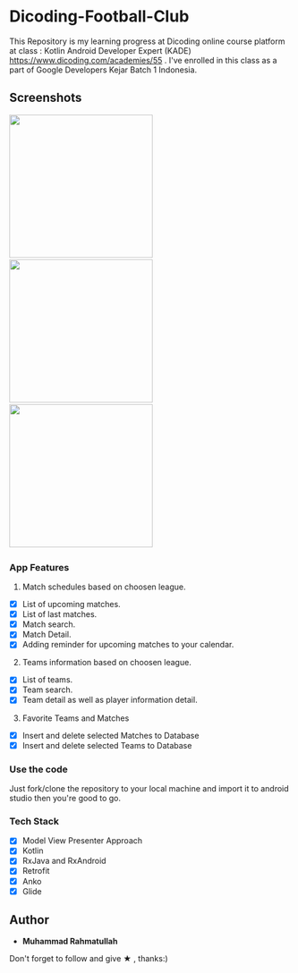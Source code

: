 # Dicoding-Football-Club

This Repository is my learning progress at Dicoding online course platform at class : Kotlin Android Developer Expert (KADE)
https://www.dicoding.com/academies/55 . I've enrolled in this class as a part of Google Developers Kejar Batch 1 Indonesia.

## Screenshots

<img src="https://github.com/muhrahmatullah/Dicoding-Football-Club/blob/master/screenshots/home.png"
width="256">&nbsp;&nbsp;&nbsp;
<img src="https://github.com/muhrahmatullah/Dicoding-Football-Club/blob/master/screenshots/search.png"
width="256">&nbsp;&nbsp;&nbsp;
<img src="https://github.com/muhrahmatullah/Dicoding-Football-Club/blob/master/screenshots/detail.png"
width="256">&nbsp;&nbsp;&nbsp;

### App Features

1. Match schedules based on choosen league.

 * [x] List of upcoming matches.
 * [x] List of last matches.
 * [x] Match search.
 * [x] Match Detail.
 * [x] Adding reminder for upcoming matches to your calendar.

2. Teams information based on choosen league.

 * [x] List of teams.
 * [x] Team search.
 * [x] Team detail as well as player information detail.

3. Favorite Teams and Matches
 * [x] Insert and delete selected Matches to Database
 * [x] Insert and delete selected Teams to Database

 ### Use the code

 Just fork/clone the repository to your local machine and import it to android studio then you're good to go.


 ### Tech Stack

 * [x] Model View Presenter Approach
 * [x] Kotlin
 * [x] RxJava and RxAndroid
 * [x] Retrofit
 * [x] Anko
 * [x] Glide

 ## Author

* **Muhammad Rahmatullah**

Don't forget to follow and give ★ , thanks:)
